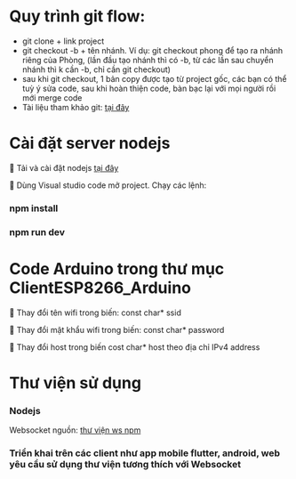 
# Quy trình git flow:
- git clone + link project
- git checkout -b + tên nhánh. Ví dụ: git checkout phong để tạo ra nhánh riêng của Phòng, (lần đầu tạo nhánh thì có -b, từ các lần sau chuyển nhánh thì k cần -b, chỉ cần git checkout)
- sau khi git checkout, 1 bản copy được tạo từ project gốc, các bạn có thể tuỳ ý sửa code, sau khi hoàn thiện code, bàn bạc lại với mọi người rồi mới merge code
- Tài liệu tham khảo git: <a href="https://www.youtube.com/watch?v=0J2aou7Kj7s&list=PLkY6Xj8Sg8-viFVtaVps_h_Emi2wQyE7q">tại đây</a>


# Cài đặt server nodejs
<p>🔭 Tải và cài đặt nodejs <a href="https://nodejs.org/en/">tại đây</a></p>
<p>🔭 Dùng Visual studio code mở project. Chạy các lệnh: </p>

### npm install
### npm run dev


# Code Arduino trong thư mục ClientESP8266_Arduino
<p>🔭 Thay đổi tên wifi trong biến: const char* ssid</p>
<p>🔭 Thay đổi mật khẩu wifi trong biến: const char* password</p>
<p>🔭 Thay đổi host trong biến cost char* host theo địa chỉ IPv4 address</p>


# Thư viện sử dụng
### Nodejs
<p>Websocket nguồn: <a href="https://www.npmjs.com/package/ws">thư viện ws npm</a></p>


### Triển khai trên các client như app mobile flutter, android, web yêu cầu sử dụng thư viện tương thích với Websocket
